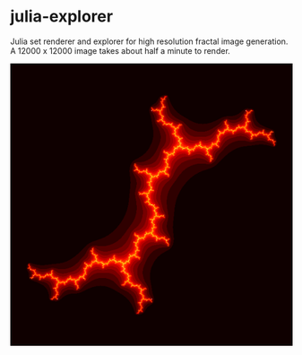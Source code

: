 # julia-explorer

Julia set renderer and explorer for high resolution fractal image generation. A 12000 x 12000 image takes about half a minute to render.

![Julia Set at 0i1](example.png)
